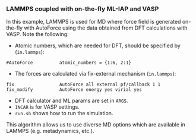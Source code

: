 ### LAMMPS coupled with on-the-fly ML-IAP and VASP

In this example, LAMMPS is used for MD where
force field is generated on-the-fly with AutoForce
using the data obtained from DFT calculations with VASP.
Note the following:
* Atomic numbers, which are needed for DFT, should be specified by (`in.lammps`):
```
#AutoForce          atomic_numbers = {1:6, 2:1}
```
* The forces are calculated via fix-external mechanism (`in.lammps`):
```
fix                 AutoForce all external pf/callback 1 1
fix_modify          AutoForce energy yes virial yes
```
* DFT calculator and ML params are set in `ARGS`.
* `INCAR` is for VASP settings.
* `run.sh` shows how to run the simulation.

This algorithm allows us to use diverse MD options
which are available in LAMMPS (e.g. metadynamics, etc.).
